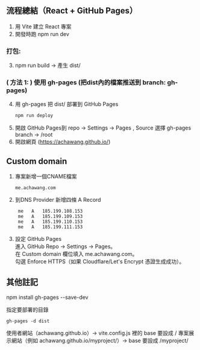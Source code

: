 


## 流程總結（React + GitHub Pages）
1. 用 Vite 建立 React 專案
2. 開發時跑 npm run dev
### 打包: 
3. npm run build → 產生 dist/
### ( 方法 1: ) 使用 gh-pages (把dist內的檔案推送到 branch: gh-pages)
4. 用 gh-pages 把 dist/ 部署到 GitHub Pages 
    ```bash
    npm run deploy
    ```
5. 開啟 GitHub Pages到 repo → Settings → Pages  , Source 選擇 gh-pages branch → /root  
6. 開啟網頁 (https://achawang.github.io/)

## Custom domain
1. 專案新增一個CNAME檔案
    ```=bash
    me.achawang.com
    ```
2. 到DNS Provider 新增四條 A Record
    ```=bash
     me   A   185.199.108.153
     me   A   185.199.109.153
     me   A   185.199.110.153
     me   A   185.199.111.153
    ```
3. 設定 GitHub Pages  
進入 GitHub Repo → Settings → Pages。  
在 Custom domain 欄位填入 me.achawang.com。  
勾選 Enforce HTTPS（如果 Cloudflare/Let's Encrypt 憑證生成成功）。  
## 其他註記
npm install gh-pages --save-dev

指定要部署的目錄  
```=bash
gh-pages -d dist 
```

使用者網站（achawang.github.io）→ vite.config.js 裡的 base 要設成 /
專案展示網站（例如 achawang.github.io/myproject/）→ base 要設成 /myproject/  